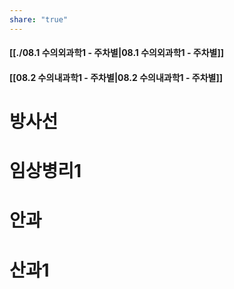 ```yaml
---
share: "true"
---
```


#### [[./08.1 수의외과학1 - 주차별|08.1 수의외과학1 - 주차별]]

#### [[08.2 수의내과학1 - 주차별|08.2 수의내과학1 - 주차별]]



# 방사선

# 임상병리1

# 안과

# 산과1